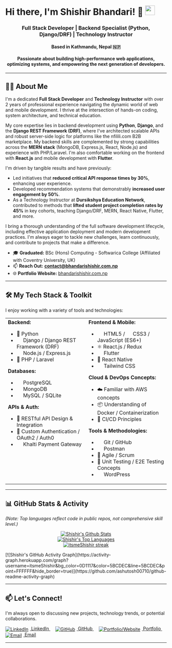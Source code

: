# Hi there, I'm Shishir Bhandari! 👋 <img src="https://media.giphy.com/media/hvRJCLFzcasrR4ia7z/giphy.gif" width="30px">

<p align="center">
  <!-- Optional: Replace the above with a cool coding banner or remove if not needed -->
  <h3 align="center">Full Stack Developer | Backend Specialist (Python, Django/DRF) | Technology Instructor</h3>
  <h4 align="center">Based in Kathmandu, Nepal 🇳🇵</h4>
  <h4 align="center">Passionate about building high-performance web applications, optimizing systems, and empowering the next generation of developers.</h4>
</p>

---

## 👨‍💻 About Me

I'm a dedicated **Full Stack Developer** and **Technology Instructor** with over 2 years of professional experience navigating the dynamic world of web and mobile development. I thrive at the intersection of hands-on coding, system architecture, and technical education.

My core expertise lies in backend development using **Python**, **Django**, and the **Django REST Framework (DRF)**, where I've architected scalable APIs and robust server-side logic for platforms like the nfilili.com B2B marketplace. My backend skills are complemented by strong capabilities across the **MERN stack** (MongoDB, Express.js, React, Node.js) and experience with PHP/Laravel. I'm also comfortable working on the frontend with **React.js** and mobile development with **Flutter**.

I'm driven by tangible results and have previously:
*   Led initiatives that **reduced critical API response times by 30%**, enhancing user experience.
*   Developed recommendation systems that demonstrably **increased user engagement by 50%**.
*   As a Technology Instructor at **Dursikshya Education Network**, contributed to methods that **lifted student project completion rates by 45%** in key cohorts, teaching Django/DRF, MERN, React Native, Flutter, and more.

I bring a thorough understanding of the full software development lifecycle, including effective application deployment and modern development practices. I'm always eager to tackle new challenges, learn continuously, and contribute to projects that make a difference.

*   🎓 **Graduated:** BSc (Hons) Computing - Softwarica College (Affiliated with Coventry University, UK)
*   📫 **Reach Out:** **contact@bhandarishishir.com.np**
*   🌐 **Portfolio Website:** [bhandarishishir.com.np](https://bhandarishishir.com.np)

---

## 🛠️ My Tech Stack & Toolkit

I enjoy working with a variety of tools and technologies:

<table>
  <tr>
    <td valign="top" width="50%">
      <strong>Backend:</strong>
      <ul>
        <li>🐍 Python</li>
        <li><img src="https://img.icons8.com/windows/32/000000/django.png" width="16"/> Django / Django REST Framework (DRF)</li>
        <li><img src="https://img.icons8.com/color/48/000000/nodejs.png" width="16"/> Node.js / Express.js</li>
        <li>🐘 PHP / Laravel</li>
      </ul>
      <strong>Databases:</strong>
      <ul>
        <li><img src="https://img.icons8.com/color/48/000000/postgreesql.png" width="16"/> PostgreSQL</li>
        <li><img src="https://img.icons8.com/color/48/000000/mongodb.png" width="16"/> MongoDB</li>
        <li><img src="https://img.icons8.com/fluent/48/000000/mysql-logo.png" width="16"/> MySQL / SQLite</li>
      </ul>
      <strong>APIs & Auth:</strong>
      <ul>
        <li>🔗 RESTful API Design & Integration</li>
        <li>🔐 Custom Authentication / OAuth2 / Auth0</li>
        <li><img src="https://img.icons8.com/color/48/000000/khalti.png" width="16"/> Khalti Payment Gateway</li> <!-- Custom icon if needed -->
      </ul>
    </td>
    <td valign="top" width="50%">
      <strong>Frontend & Mobile:</strong>
        <ul>
            <li><img src="https://img.icons8.com/color/48/000000/html-5.png" width="16"/> HTML5 / <img src="https://img.icons8.com/color/48/000000/css3.png" width="16"/> CSS3 / <img src="https://img.icons8.com/color/48/000000/javascript.png" width="16"/> JavaScript (ES6+)</li>
            <li>⚛️ React.js / Redux</li>
            <li><img src="https://img.icons8.com/color/48/000000/flutter.png" width="16"/> Flutter</li>
            <li>📱 React Native</li>
            <li><img src="https://img.icons8.com/color/48/000000/tailwindcss.png" width="16"/> Tailwind CSS</li>
        </ul>
      <strong>Cloud & DevOps Concepts:</strong>
        <ul>
          <li>☁️ Familiar with AWS concepts</li>
          <li>📦 Understanding of Docker / Containerization</li>
          <li>🔄 CI/CD Principles</li>
        </ul>
       <strong>Tools & Methodologies:</strong>
        <ul>
            <li><img src="https://img.icons8.com/color/48/000000/git.png" width="16"/> Git / GitHub</li>
            <li><img src="https://img.icons8.com/color/48/000000/postman-api.png" width="16"/> Postman</li>
            <li>🏃 Agile / Scrum</li>
            <li>📝 Unit Testing / E2E Testing Concepts</li>
            <li><img src="https://img.icons8.com/color/48/000000/wordpress.png" width="16"/> WordPress</li>
        </ul>
    </td>
  </tr>
</table>

---

## 📊 GitHub Stats & Activity

*(Note: Top languages reflect code in public repos, not comprehensive skill level.)*

<p align="center">
  <!-- GitHub Readme Stats -->
  <a href="https://github.com/itsmeShishir/github-readme-stats"><img alt="Shishir's Github Stats" src="https://github-readme-stats.vercel.app/api?username=itsmeShishir&show_icons=true&count_private=true&theme=react&hide_border=true&bg_color=0D1117" /></a>
  <br/>
  <a href="https://github.com/itsmeShishir/github-readme-stats"><img alt="Shishir's Top Languages" src="https://github-readme-stats.vercel.app/api/top-langs/?username=itsmeShishir&langs_count=8&count_private=true&layout=compact&theme=react&hide_border=true&bg_color=0D1117" /></a>
  <br/>
   <!-- Streak Stats -->
  <a href="https://github.com/itsmeShishir/github-readme-streak-stats">
        <img title="GitHub Streak Stats" alt="itsmeShishir streak" src="https://github-readme-streak-stats.herokuapp.com/?user=itsmeShishir&theme=black-ice&hide_border=true&stroke=0000&background=060A0CD0"/>
  </a>
</p>
<!-- Activity Graph -->
[![Shishir's GitHub Activity Graph](https://activity-graph.herokuapp.com/graph?username=itsmeShishir&bg_color=0D1117&color=5BCDEC&line=5BCDEC&point=FFFFFF&hide_border=true)](https://github.com/ashutosh00710/github-readme-activity-graph) 

---

## 📫 Let's Connect!

I'm always open to discussing new projects, technology trends, or potential collaborations.

<p align="left">
<a href="https://www.linkedin.com/in/[YourCustomLinkedInURL]" target="_blank">
    <img src="https://img.icons8.com/fluent/48/000000/linkedin.png" alt="LinkedIn" style="vertical-align:middle; margin-right:5px;"/> LinkedIn
</a>   
<a href="https://github.com/itsmeShishir" target="_blank">
    <img src="https://img.icons8.com/fluent/48/000000/github.png" alt="GitHub" style="vertical-align:middle; margin-right:5px;"/> GitHub
</a>   
<a href="https://bhandarishishir.com.np" target="_blank">
    <img src="https://img.icons8.com/material-outlined/48/000000/domain--v1.png" alt="Portfolio/Website" style="vertical-align:middle; margin-right:5px;"/> Portfolio
</a>   
<a href="mailto:contact@bhandarishishir.com.np">
    <img src="https://img.icons8.com/fluent/48/000000/mail.png" alt="Email" style="vertical-align:middle; margin-right:5px;"/> Email
</a>
</p>

---

<!-- Optional: Uncomment and update if you want to add profile views -->
<!--
**Profile Views:** 
<a href="https://github.com/Meghna-DAS/github-profile-views-counter"><img src="https://komarev.com/ghpvc/?username=itsmeShishir"></a>
-->
